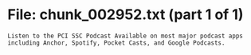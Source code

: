 ﻿# File: chunk_002952.txt (part 1 of 1)
```
Listen to the PCI SSC Podcast Available on most major podcast apps including Anchor, Spotify, Pocket Casts, and Google Podcasts.
```

